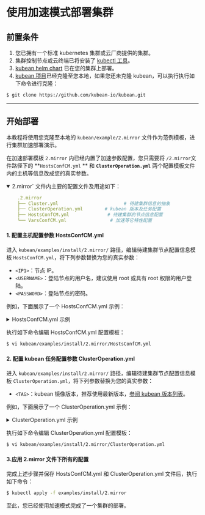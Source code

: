 # 使用加速模式部署集群

## 前置条件

1. 您已拥有一个标准 kubernetes 集群或云厂商提供的集群。
2. 集群控制节点或云终端已将安装了 [kubectl 工具](https://kubernetes.io/docs/tasks/tools/install-kubectl-linux/)。
3. [kubean helm chart](helm-install-kubean.md) 已在您的集群上部署。
4. [kubean 项目](https://github.com/kubean-io/kubean)已经克隆至您本地，如果您还未克隆 kubean，可以执行执行如下命令进行克隆：

```bash
$ git clone https://github.com/kubean-io/kubean.git
```

---

## 开始部署

本教程将使用您克隆至本地的 `kubean/example/2.mirror` 文件作为范例模板，进行集群加速部署演示。

在加速部署模板 `2.mirror` 内已经内置了加速参数配置，您只需要将 `/2.mirror`文件路径下的 **`HostsConfCM.yml` ** 和 **`ClusterOperation.yml`** 两个配置模板文件内的主机等信息改成您的真实参数。

<details open>
<summary> 2.mirror` 文件内主要的配置文件及用途如下：</summary>

```yaml
    .2.mirror
    ├── Cluster.yml                        # 待建集群信息的抽象
    ├── ClusterOperation.yml        # kubean 版本及任务配置
    ├── HostsConfCM.yml              # 待建集群的节点信息配置
    └── VarsConfCM.yml                # 加速等它特性配置
```
</details>

#### 1. 配置主机配置参数 HostsConfCM.yml
进入 `kubean/examples/install/2.mirror/` 路径，编辑待建集群节点配置信息模板 `HostsConfCM.yml`，将下列参数替换为您的真实参数：

  - `<IP1>`：节点 IP。
  - `<USERNAME>`：登陆节点的用户名，建议使用 root 或具有 root 权限的用户登陆。
  - `<PASSWORD>`：登陆节点的密码。

例如，下面展示了一个 HostsConfCM.yml 示例：
<details>
<summary> HostsConfCM.yml 示例</summary>
```yaml
apiVersion: v1
kind: ConfigMap
metadata:
  name: online-hosts-conf
  namespace: kubean-system
data:
  hosts.yml: |
    all:
      hosts:
        node1:
          ip: 10.6.175.10 # 你的节点 IP
          access_ip: 10.6.175.10 # 你的节点 IP
          ansible_host: 10.6.175.10 # 你的节点 IP
          ansible_connection: ssh
          ansible_user: root # 登陆节点的用户名
          ansible_password: password01 # 登陆节点的密码
        node2:
          ip: 10.6.175.20 # 节点 2 的 IP
          access_ip: 10.6.175.20 # 节点 2 IP
          ansible_host: 10.6.175.20 # 节点的 2 IP
          ansible_connection: ssh
          ansible_user: root # 登陆节点 2 的用户名
          ansible_password: password01 # 登陆节点 2 的密码
      children:
        kube_control_plane: # 配置集群控制节点
          hosts:
            node1:
        kube_node: # 配置集群工作节点
          hosts:
            node1:
            node2:
        etcd: # 配置集群 ETCD 节点
          hosts:
            node1:
        k8s_cluster:
          children:
            kube_control_plane:
            kube_node:
        calico_rr:
          hosts: {}
```
</details>

执行如下命令编辑 HostsConfCM.yml 配置模板：

```bash
$ vi kubean/examples/install/2.mirror/HostsConfCM.yml
```

#### 2. 配置 kubean 任务配置参数 ClusterOperation.yml

进入 `kubean/examples/install/2.mirror/` 路径，编辑待建集群节点配置信息模板 `ClusterOperation.yml`，将下列参数替换为您的真实参数：

  - `<TAG>`：kubean 镜像版本，推荐使用最新版本，[参阅 kubean 版本列表](https://github.com/kubean-io/kubean/tags)。

例如，下面展示了一个 ClusterOperation.yml 示例：
<details>
<summary> ClusterOperation.yml 示例</summary>
```yaml
apiVersion: kubean.io/v1alpha1
kind: ClusterOperation
metadata:
  name: cluster1-online-install-ops
spec:
  cluster: cluster1-online
  image: ghcr.m.daocloud.io/kubean-io/spray-job:v0.5.2 # kubean 镜像版本
  backoffLimit: 0
  actionType: playbook
  action: cluster.yml
  preHook:
    - actionType: playbook
      action: ping.yml
    - actionType: playbook
      action: disable-firewalld.yml
  postHook:
    - actionType: playbook
      action: kubeconfig.yml
    - actionType: playbook
      action: cluster-info.yml
```
</details>

执行如下命令编辑 ClusterOperation.yml 配置模板：

```bash
$ vi kubean/examples/install/2.mirror/ClusterOperation.yml
```

#### 3.应用 2.mirror 文件下所有的配置

完成上述步骤并保存 HostsConfCM.yml 和 ClusterOperation.yml 文件后，执行如下命令：

```bash
$ kubectl apply -f examples/install/2.mirror
```

至此，您已经使用加速模式完成了一个集群的部署。